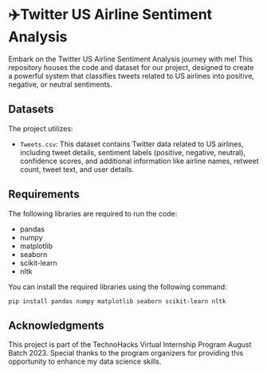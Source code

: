 # ✈️Twitter US Airline Sentiment Analysis

Embark on the Twitter US Airline Sentiment Analysis journey with me! This repository houses the code and dataset for our project, designed to create a powerful system that classifies tweets related to US airlines into positive, negative, or neutral sentiments.

## Datasets

The project utilizes:

- `Tweets.csv`: This dataset contains Twitter data related to US airlines, including tweet details, sentiment labels (positive, negative, neutral), confidence scores, and additional information like airline names, retweet count, tweet text, and user details.

## Requirements

The following libraries are required to run the code:

- pandas
- numpy
- matplotlib
- seaborn
- scikit-learn
- nltk

You can install the required libraries using the following command:

```
pip install pandas numpy matplotlib seaborn scikit-learn nltk
```

## Acknowledgments

This project is part of the TechnoHacks Virtual Internship Program August Batch 2023. Special thanks to the program organizers for providing this opportunity to enhance my data science skills.

